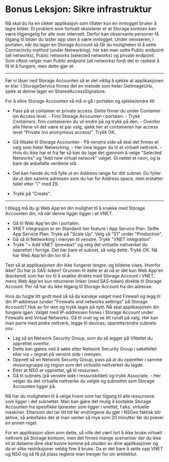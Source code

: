 # Bonus Leksjon: Sikre infrastruktur

Nå skal du ha en sikker applikasjon som tillater kun en innlogget bruker å lagre bilder. Et problem som fortsatt eksisterer er at Storage kontoen kan være tilgjengelig for alle over internett. Derfor kan observante personer få tilgang til bilder du laster opp uten å være innlogget. Under veiviseren, i portalen, når du lager en Storage Account så får du muligheten til å sette Connectivity method (under Networking), her kan man sette Public endpoint (all networks), Public networks (selected networks) og private endpoint. Som oftest velger man Public endpoint (all networks) fordi det er raskest å få til å fungere, men dette gjør at

---

Før vi låser ned Storage Accounten så er det viktig å sjekke at applikasjonen er klar. I StorageService finnes det en metode som heter GetImageUrls, sjekk at denne lager en SharedAccessSignature.

For å sikre Storage Accounten så må vi gå i portalen og sjekke/endre litt

- Pass på at container er private access. Dette finner du under Container sin Access level. - Finn Storage Accounten i portalen. - Trykk Containers, finn containeren du vil endre på og trykk på den. - Ovenfor alle filene vil det være et par valg, sjekk her at containeren har access level "Private (no anonymous access)". Trykk OK,

- Gå tilbake til Storage Accounten - På venstre side så skal det finnes et valg som heter Networking. - Her inne legger du til et virtuelt nettverk. - Hvis du ikke har et fra før så kan du lage det gjennom å velge "Selected Networks" og "Add new virtual network" valget. Gi nettet et navn, og la bare de anbefalte verdiene stå. 
- Det kan hende du må fylle ut en Address range for ditt subnet. Du fyller da ut den samme adressen som du har for Address space, men erstatter tallet etter "/" med 29.
- Trykk på "Create".

---

I tillegg må du gi Web App'en din mulighet til å snakke med Storage Accounten din, nå når denne ligger ligger i et VNET.

- Gå til Web App'en din i portalen.
- VNET integrasjon er en Standard-tier feature i App Service Plan. Skifte App Service Plan: Trykk på "Scale Up". Velg så "S1" under "Production".
- Gå så til Networking i menyen til venstre. Trykk "VNET integration".
- Trykk "+ Add VNET (preview)" og velg det virtuelle nettverket du opprettet i forrige. Det har bare et subnet, så velg dette. Trykk OK. Nå har Web App'en din lov til å

Test så at applikasjonen din ikke fungerer lengre, og bildene vises. Hvorfor ikke? Du har jo SAS-token?
Grunnen til dette er at nå er det kun Web App'en (backend) som har lov til å snakke direkte med Storage Account i VNET, mens Web App'en kun returnerer linker (med SAS-token) direkte til Storage Account. Per nå
har du ikke tilgang til Storage Account fra din adresse.

Hvis du fulgte litt godt med så så du kanskje valget med Firewall og legg til din IP-addresse (under "Firewalls and networks settings" på Storage Account)? Huk av for den og trykk lagre på nytt. Nå skal applikasjonen din fungere igjen. Valget med IP-addressen finnes i Storage Account under Firewalls and Virtual Networks. Gå til vnet og se litt rundt på valg. Her kan man parre med andre nettverk, legge til devices, opprette/endre subnets osv.

- Lag så en Network Security Group, som du så legger på VNettet du opprettet ovenfor. 
- Dette kan gjøres ved å søke etter Network Security Group i søkefeltet eller via + tegnet på venstre side i menyen. 
- Opprett så en Network Security Group, pass på at du oppretter i samme ressursgruppe og region som det virituelle nettverket du lagde. 
- Etter at NSG er opprettet, gå til ressursen. 
- Gå til subnets (på venstre side i ressursbildet) og trykk Associate. - Her velger du det virtuelle nettverke du valgte og subnettet som Storage Accounten ligger på.

Nå har du muligheten til å velge hvem som har tilgang til alle ressursene som ligger i det subnettet.
Man kan gjøre det mulig å kontakte Storage Accounten fra spesifikke tjenester som ligger i vnettet, f.eks. virtuelle maskiner.
Ettersom det tar litt tid før endringene du gjør i NSGen faktisk blir aktive, så anbefales det at man venter så mye som 20 minutter før du prøver en annen regel.

For en applikasjon sånn som dette, så ville det vært lurt å ikke bruke virtuelt nettverk på Storage kontoen, men det finnes mange scenarioer der du ikke vil at dataene dine skal kunne komme på utsiden av dine applikasjoner og da er slike restriksjoner veldig fine å bruke. Da er det bare å sette opp VNET og NSG og så få på plass reglene man trenger for sin arkitektur.
